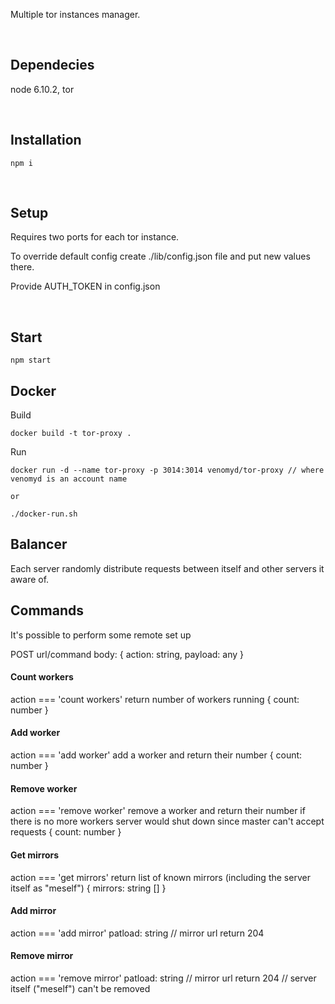 Multiple tor instances manager.

&nbsp;

## Dependecies
node 6.10.2, tor

&nbsp;

## Installation
```
npm i
```

&nbsp;

## Setup
Requires two ports for each tor instance.

To override default config create ./lib/config.json file and put new values there.

Provide AUTH_TOKEN in config.json

&nbsp;

## Start
```
npm start
```


## Docker

Build
```
docker build -t tor-proxy .
```

Run
```
docker run -d --name tor-proxy -p 3014:3014 venomyd/tor-proxy // where venomyd is an account name

or

./docker-run.sh
```

## Balancer
Each server randomly distribute requests between itself and other servers it aware of.


## Commands
It's possible to perform some remote set up

POST url/command
body: {
  action: string,
  payload: any
}

#### Count workers
action === 'count workers'
return number of workers running
{
  count: number
}

#### Add worker
action === 'add worker'
add a worker and return their number
{
  count: number
}

#### Remove worker
action === 'remove worker'
remove a worker and return their number
if there is no more workers server would shut down since master can't accept requests
{
  count: number
}

#### Get mirrors
action === 'get mirrors'
return list of known mirrors (including the server itself as "meself")
{
  mirrors: string []
}

#### Add mirror
action === 'add mirror'
patload: string // mirror url
return 204

#### Remove mirror
action === 'remove mirror'
patload: string // mirror url
return 204  // server itself ("meself") can't be removed